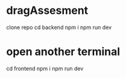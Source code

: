 # dragAssesment

clone repo 
cd backend 
npm i 
npm run dev 


# open another terminal 
cd frontend
npm i 
npm run dev
